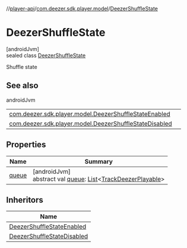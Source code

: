 //[player-api](../../../index.md)/[com.deezer.sdk.player.model](../index.md)/[DeezerShuffleState](index.md)

# DeezerShuffleState

[androidJvm]\
sealed class [DeezerShuffleState](index.md)

Shuffle state

## See also

androidJvm

|                                                                                                      |     |
| ---------------------------------------------------------------------------------------------------- | --- |
| [com.deezer.sdk.player.model.DeezerShuffleStateEnabled](../-deezer-shuffle-state-enabled/index.md)   |     |
| [com.deezer.sdk.player.model.DeezerShuffleStateDisabled](../-deezer-shuffle-state-disabled/index.md) |     |

## Properties

| Name              | Summary                                                                                                                                                                                                    |
| ----------------- | ---------------------------------------------------------------------------------------------------------------------------------------------------------------------------------------------------------- |
| [queue](queue.md) | [androidJvm]<br/>abstract val [queue](queue.md): [List](https://kotlinlang.org/api/latest/jvm/stdlib/kotlin.collections/-list/index.html)&lt;[TrackDeezerPlayable](../-track-deezer-playable/index.md)&gt; |

## Inheritors

| Name                                                                     |
| ------------------------------------------------------------------------ |
| [DeezerShuffleStateEnabled](../-deezer-shuffle-state-enabled/index.md)   |
| [DeezerShuffleStateDisabled](../-deezer-shuffle-state-disabled/index.md) |
